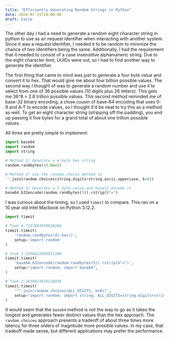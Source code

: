 ```yaml
---
title: "Efficiently Generating Random Strings in Python"
date: 2024-07-15T20:00:00
draft: False
---
```


The other day I had a need to generate a random eight character string in python to use as an request identifier when interacting with another system. Since it was a request identifier, I needed it to be random to minimize the chance of two identifiers being the same. Additionally, I had the requirement that it needed to consist of a case insensitive alphanumeric string. Due to the eight character limit, UUIDs were out, so I had to find another way to generate the identifier.

The first thing that came to mind was just to generate a four byte value and convert it to hex. That would give me about four billion possible values. The second way I thought of was to generate a random number and use it to select from one of 36 possible values (10 digits plus 26 letters). This gets me 36^8 = 2.8 trillion possible values. This second method reminded me of base-32 binary encoding, a close cousin of base-64 encoding that uses 0-9 and A-T to encode values, so I thought it'd be neat to try this as a method as well. To get an eight character string (stripping off the padding), you end up passing it five bytes for a grand total of about one trillion possible values.

All three are pretty simple to implement:

```python
import base64
import random
import string

# Method 1) Generate a 4 byte hex string
random.randbytes(4).hex()

# Method 2) use the random.choice method to
"".join(random.choices(string.digits+string.ascii_uppercase, k=8))

# Method 3) Generate a 5 byte value and base32 encode it
base64.b32encode(random.randbytes(5)).rstrip(b"=")
```

I was curious about the timing, so I used `timeit` to compare. This ran on a 10 year old Intel Macbook on Python 3.12.2.

``` python
import timeit

# Took 0.7197803930030204
timeit.timeit(
    'random.randbytes(4).hex()',
    setup='import random'
)

# Took 3.2596622809651308
timeit.timeit(
    'base64.b32encode(random.randbytes(5)).rstrip(b"=")',
    setup="import random; import base64",
)

# Took 2.2838933810126036
timeit.timeit(
    '"".join(random.choices(ALL_DIGITS, k=8))',
    setup="import random; import string; ALL_DIGITS=string.digits+string.ascii_uppercase",
)
```

It would seem that the `base64` method is not the way to go as it takes the longest and generates fewer distinct values than the hex approach. The `random.choices` approach presents a tradeoff of about three times more latency for three orders of magnitude more possible values. In my case, that tradeoff made sense, but different applications may prefer the performance.
